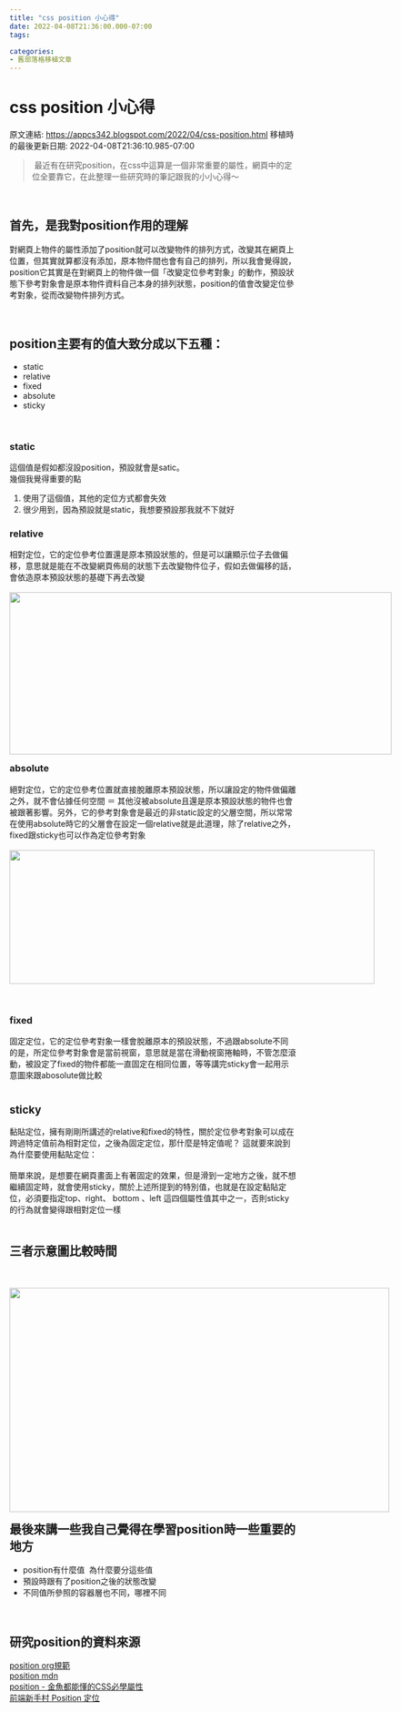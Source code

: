 ```yaml
---
title: "css position 小心得"
date: 2022-04-08T21:36:00.000-07:00
tags: 

categories:
- 舊部落格移植文章
---
```


# css position 小心得

原文連結: https://appcs342.blogspot.com/2022/04/css-position.html
移植時的最後更新日期: 2022-04-08T21:36:10.985-07:00

<p></p><blockquote>&nbsp;最近有在研究position，在css中這算是一個非常重要的屬性，網頁中的定位全要靠它，在此整理一些研究時的筆記跟我的小小心得～</blockquote><p></p><p><br /></p><h2 style="text-align: left;">首先，是我對position作用的理解</h2><div>對網頁上物件的屬性添加了position就可以改變物件的排列方式，改變其在網頁上位置，但其實就算都沒有添加，原本物件間也會有自己的排列，所以我會覺得說，position它其實是在對網頁上的物件做一個「改變定位參考對象」的動作，預設狀態下參考對象會是原本物件資料自己本身的排列狀態，position的值會改變定位參考對象，從而改變物件排列方式。</div><p><br /></p><h2 style="text-align: left;">position主要有的值大致分成以下五種：</h2><p></p><ul style="text-align: left;"><li>static</li><li>relative</li><li>fixed</li><li>absolute</li><li>sticky</li></ul><div><br /></div><h3 style="text-align: left;">static</h3><div>這個值是假如都沒設position，預設就會是satic。</div><div>幾個我覺得重要的點</div><div><ol style="text-align: left;"><li>使用了這個值，其他的定位方式都會失效</li><li>很少用到，因為預設就是static，我想要預設那我就不下就好</li></ol><h3 style="text-align: left;">relative</h3></div><div>相對定位，它的定位參考位置還是原本預設狀態的，但是可以讓顯示位子去做偏移，意思就是能在不改變網頁佈局的狀態下去改變物件位子，假如去做偏移的話，會依造原本預設狀態的基礎下再去改變</div><div><br /></div><div class="separator" style="clear: both; text-align: center;"><a href="https://blogger.googleusercontent.com/img/b/R29vZ2xl/AVvXsEgup_EY1m4hQZh4lC0khq0ixwuNMDGGDcjVXD8rdXXaI8JxzDcvpdNo2G9HRV0a7Q0VEyq4vw5PS9HCPHowr4VZpv580PTaxmGBjIsVR-Lbgo534O0kMspgU7X2YgBRkZ6_aX9tByi-jZ29osmARJcw__uKneQnIx4JIptutCOYJqshSg9giHWomQnSGg/s1394/%E6%88%AA%E5%9C%96%202022-04-09%20%E4%B8%8A%E5%8D%8810.43.25.png" imageanchor="1" style="clear: left; float: left; margin-bottom: 1em; margin-right: 1em;"><img border="0" data-original-height="626" data-original-width="1394" height="285" src="https://blogger.googleusercontent.com/img/b/R29vZ2xl/AVvXsEgup_EY1m4hQZh4lC0khq0ixwuNMDGGDcjVXD8rdXXaI8JxzDcvpdNo2G9HRV0a7Q0VEyq4vw5PS9HCPHowr4VZpv580PTaxmGBjIsVR-Lbgo534O0kMspgU7X2YgBRkZ6_aX9tByi-jZ29osmARJcw__uKneQnIx4JIptutCOYJqshSg9giHWomQnSGg/w672-h285/%E6%88%AA%E5%9C%96%202022-04-09%20%E4%B8%8A%E5%8D%8810.43.25.png" width="672" /></a></div><br /><div><br /></div><div><br /></div><div><br /></div><div><br /></div><div><br /></div><div><br /></div><div><br /></div><div><br /></div><div><br /></div><div><br /></div><div><br /></div><div><br /></div><div><br /></div><h3 style="text-align: left;">absolute</h3><div>絕對定位，它的定位參考位置就直接脫離原本預設狀態，所以讓設定的物件做偏離之外，就不會佔據任何空間 ＝ 其他沒被absolute且還是原本預設狀態的物件也會被跟著影響。另外，它的參考對象會是最近的非static設定的父層空間，所以常常在使用absolute時它的父層會在設定一個relative就是此道理，除了relative之外，fixed跟sticky也可以作為定位參考對象</div><div><br /></div><div class="separator" style="clear: both; text-align: center;"><a href="https://blogger.googleusercontent.com/img/b/R29vZ2xl/AVvXsEgKXxKVnTbraU2PsMsqYNDyH_fUpumjZ62kDVM3TPKxUvu_NAQ08pb9MUf-IJpxIG4b35strAyxZm1CN7431ei5A8oa5YOX4PhnecLOdE7MjwufI9vLr9D5xlHu3VGsRdsqN61EPBmpuzH4dUu8TTtSWYANNg2f-wL7paYsvFy9I3BRdlnPGDPKKH4p4A/s1316/%E6%88%AA%E5%9C%96%202022-04-09%20%E4%B8%8A%E5%8D%8811.14.25.png" imageanchor="1" style="clear: left; float: left; margin-bottom: 1em; margin-right: 1em;"><img border="0" data-original-height="772" data-original-width="1316" height="235" src="https://blogger.googleusercontent.com/img/b/R29vZ2xl/AVvXsEgKXxKVnTbraU2PsMsqYNDyH_fUpumjZ62kDVM3TPKxUvu_NAQ08pb9MUf-IJpxIG4b35strAyxZm1CN7431ei5A8oa5YOX4PhnecLOdE7MjwufI9vLr9D5xlHu3VGsRdsqN61EPBmpuzH4dUu8TTtSWYANNg2f-wL7paYsvFy9I3BRdlnPGDPKKH4p4A/w642-h235/%E6%88%AA%E5%9C%96%202022-04-09%20%E4%B8%8A%E5%8D%8811.14.25.png" width="642" /></a></div><br /><div><br /></div><div><div class="separator" style="clear: both; text-align: center;"><br /></div><h3 style="text-align: left;">fixed</h3><div>固定定位，它的定位參考對象一樣會脫離原本的預設狀態，不過跟absolute不同的是，所定位參考對象會是當前視窗，意思就是當在滑動視窗捲軸時，不管怎麼滾動，被設定了fixed的物件都能一直固定在相同位置，等等講完sticky會一起用示意圖來跟abosolute做比較</div><div><br /></div><h3 style="text-align: left;"><span style="font-size: 18.72px;">sticky</span></h3><div>黏貼定位，擁有剛剛所講述的relative和fixed的特性，關於定位參考對象可以成在跨過特定值前為相對定位，之後為固定定位，那什麼是特定值呢？ 這就要來說到為什麼要使用黏貼定位：</div><div><br /></div><div>簡單來說，是想要在網頁畫面上有著固定的效果，但是滑到一定地方之後，就不想繼續固定時，就會使用sticky，關於上述所提到的特別值，也就是在設定黏貼定位，必須要指定top、right、 bottom 、left 這四個屬性值其中之一，否則sticky的行為就會變得跟相對定位一樣</div><div><br /></div><h2 style="text-align: left;">三者示意圖比較時間</h2><div><br /></div><div><br /></div><div><div class="separator" style="clear: both; text-align: center;"><a href="https://blogger.googleusercontent.com/img/b/R29vZ2xl/AVvXsEiCDO7u65eLUgtmwMTCCqHgM2noqiMG7jvZTc0M_nfai-mQGTxFzAS2_VTsF3AlL22yrVsLue_K1Y_m5HW6VU4PWHE7wsMxCGJP_1HHdx9q9w83jD6UXLE8L7mksXk8VKlUHZhWDV4nB4IG-AYoiYFs1C529zgSyTvHXnb9iymc5ZhUi6HXN-4J7vcStg/s2570/%E6%88%AA%E5%9C%96%202022-04-09%20%E4%B8%8B%E5%8D%8812.01.11.png" imageanchor="1" style="clear: left; float: left; margin-bottom: 1em; margin-right: 1em;"><img border="0" data-original-height="1518" data-original-width="2570" height="394" src="https://blogger.googleusercontent.com/img/b/R29vZ2xl/AVvXsEiCDO7u65eLUgtmwMTCCqHgM2noqiMG7jvZTc0M_nfai-mQGTxFzAS2_VTsF3AlL22yrVsLue_K1Y_m5HW6VU4PWHE7wsMxCGJP_1HHdx9q9w83jD6UXLE8L7mksXk8VKlUHZhWDV4nB4IG-AYoiYFs1C529zgSyTvHXnb9iymc5ZhUi6HXN-4J7vcStg/w668-h394/%E6%88%AA%E5%9C%96%202022-04-09%20%E4%B8%8B%E5%8D%8812.01.11.png" width="668" /></a></div></div><div><br /></div><div><br /></div><div><br /></div><div><br /></div><div><br /></div><div><br /></div><div><br /></div><div><br /></div><div><br /></div><div><br /></div><div><br /></div><div><br /></div><div><br /></div><div><br /></div><div><br /></div><div><br /></div><div><br /></div><div><br /></div><div><br /></div><div><h2>最後來講一些我自己覺得在學習position時一些重要的地方</h2><div><ul><li>position有什麼值&nbsp; 為什麼要分這些值</li><li>預設時跟有了position之後的狀態改變</li><li>不同值所參照的容器層也不同，哪裡不同</li></ul></div><div><br /></div></div><h2 style="text-align: left;">研究position的資料來源</h2><div><a href="https://www.w3.org/TR/css-position-3/">position org規範</a><br /></div><div><a href="https://developer.mozilla.org/zh-CN/docs/Web/CSS/position">position mdn</a><br /></div><div><a href="https://ithelp.ithome.com.tw/articles/10253500">position - 金魚都能懂的CSS必學屬性</a><br /></div><div><a href="https://ithelp.ithome.com.tw/articles/10194075?sc=pt">前端新手村 Position 定位</a><br /></div><div class="separator" style="clear: both; text-align: center;"><a href="https://blogger.googleusercontent.com/img/b/R29vZ2xl/AVvXsEiYx12xvirOAD_SaZAoa95r2yCJq8eAslTQD2Glx2bZHgtxMrAyjZZc-VOZyCgjo8KYRQ5sBfyvEjuyOjG9-Htu48LbtFmePKdlOWZIBsfcRaojLm-vXItkpBjYwXMDce6lXfOptbOfSbxLveuuDgwVBnaxHb21_M3kDUW7sLZkS6M5BW-D54B1vDB0nQ/s2570/%E6%88%AA%E5%9C%96%202022-04-09%20%E4%B8%8B%E5%8D%8812.01.11.png" imageanchor="1" style="clear: left; float: left; margin-bottom: 1em; margin-right: 1em;"><br /></a></div></div><p></p>
